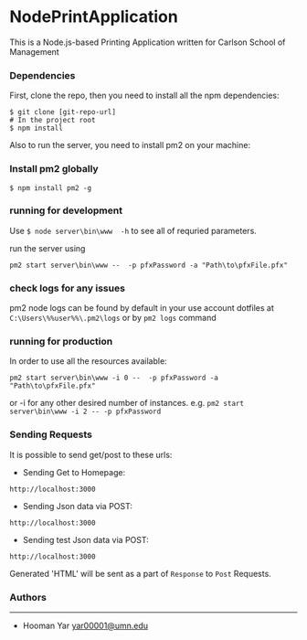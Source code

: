 # NodePrintApplication
This is a Node.js-based Printing Application written for Carlson School of Management

### Dependencies
First, clone the repo, then you need to install all the npm dependencies:
```
$ git clone [git-repo-url]
# In the project root
$ npm install
```
Also to run the server, you need to install pm2 on your machine:
### Install pm2 globally
```
$ npm install pm2 -g
```

### running for development
Use `$ node server\bin\www  -h` to see all of requried parameters.

run the server using
```
pm2 start server\bin\www --  -p pfxPassword -a "Path\to\pfxFile.pfx"
```

### check logs for any issues
pm2 node logs can be found by default in your use account dotfiles at `C:\Users\%%user%%\.pm2\logs`
or by `pm2 logs` command


### running for production
In order to use all the resources available:
```
pm2 start server\bin\www -i 0 --  -p pfxPassword -a "Path\to\pfxFile.pfx"
```
or -i <number> for any other desired number of instances. e.g. `pm2 start server\bin\www -i 2 -- -p pfxPassword`

### Sending Requests
It is possible to send get/post to these urls:

- Sending Get to Homepage:
```
http://localhost:3000
```
- Sending Json data via POST:
```
http://localhost:3000
```
- Sending test Json data via POST:
```
http://localhost:3000
```

Generated 'HTML' will be sent as a part of `Response` to `Post` Requests.

### Authors
----------
- Hooman Yar <yar00001@umn.edu>